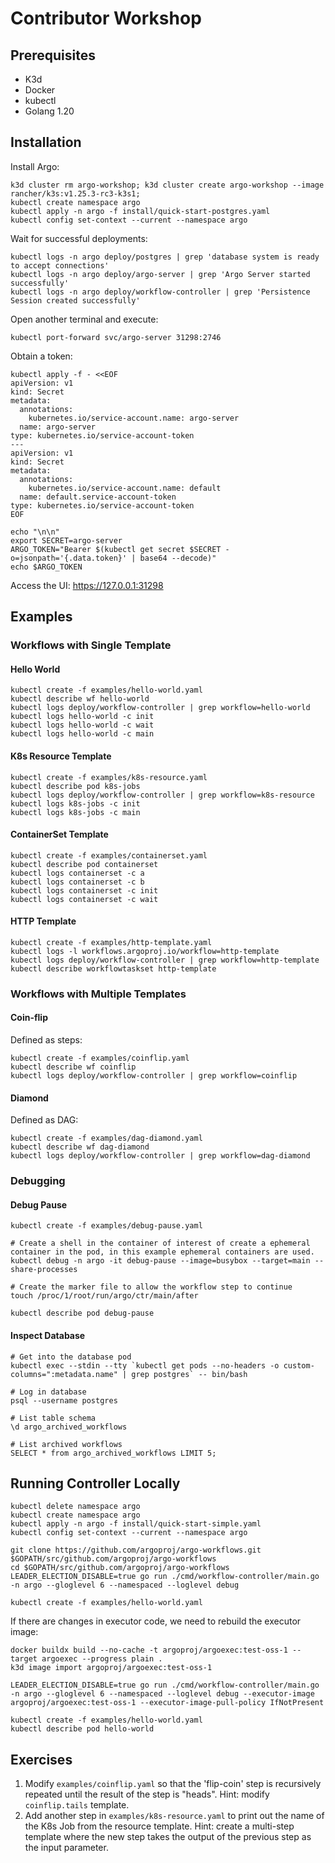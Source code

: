 # Contributor Workshop

## Prerequisites

* K3d
* Docker
* kubectl
* Golang 1.20


## Installation

Install Argo:

```
k3d cluster rm argo-workshop; k3d cluster create argo-workshop --image rancher/k3s:v1.25.3-rc3-k3s1;
kubectl create namespace argo
kubectl apply -n argo -f install/quick-start-postgres.yaml
kubectl config set-context --current --namespace argo
```

Wait for successful deployments:
```
kubectl logs -n argo deploy/postgres | grep 'database system is ready to accept connections'
kubectl logs -n argo deploy/argo-server | grep 'Argo Server started successfully'
kubectl logs -n argo deploy/workflow-controller | grep 'Persistence Session created successfully'
```

Open another terminal and execute:
```
kubectl port-forward svc/argo-server 31298:2746
```

Obtain a token:
```
kubectl apply -f - <<EOF
apiVersion: v1
kind: Secret
metadata:
  annotations:
    kubernetes.io/service-account.name: argo-server
  name: argo-server
type: kubernetes.io/service-account-token
---
apiVersion: v1
kind: Secret
metadata:
  annotations:
    kubernetes.io/service-account.name: default
  name: default.service-account-token
type: kubernetes.io/service-account-token
EOF

echo "\n\n"
export SECRET=argo-server
ARGO_TOKEN="Bearer $(kubectl get secret $SECRET -o=jsonpath='{.data.token}' | base64 --decode)"
echo $ARGO_TOKEN
```

Access the UI: https://127.0.0.1:31298

## Examples

### Workflows with Single Template

#### Hello World

```
kubectl create -f examples/hello-world.yaml
kubectl describe wf hello-world
kubectl logs deploy/workflow-controller | grep workflow=hello-world
kubectl logs hello-world -c init
kubectl logs hello-world -c wait
kubectl logs hello-world -c main
```

#### K8s Resource Template

```
kubectl create -f examples/k8s-resource.yaml
kubectl describe pod k8s-jobs
kubectl logs deploy/workflow-controller | grep workflow=k8s-resource
kubectl logs k8s-jobs -c init
kubectl logs k8s-jobs -c main
```

#### ContainerSet Template

```
kubectl create -f examples/containerset.yaml
kubectl describe pod containerset
kubectl logs containerset -c a
kubectl logs containerset -c b
kubectl logs containerset -c init
kubectl logs containerset -c wait
```

#### HTTP Template

```
kubectl create -f examples/http-template.yaml
kubectl logs -l workflows.argoproj.io/workflow=http-template
kubectl logs deploy/workflow-controller | grep workflow=http-template
kubectl describe workflowtaskset http-template
```

### Workflows with Multiple Templates

#### Coin-flip

Defined as steps:

```
kubectl create -f examples/coinflip.yaml
kubectl describe wf coinflip
kubectl logs deploy/workflow-controller | grep workflow=coinflip
```

#### Diamond

Defined as DAG:

```
kubectl create -f examples/dag-diamond.yaml
kubectl describe wf dag-diamond
kubectl logs deploy/workflow-controller | grep workflow=dag-diamond
```

### Debugging

#### Debug Pause

```
kubectl create -f examples/debug-pause.yaml

# Create a shell in the container of interest of create a ephemeral container in the pod, in this example ephemeral containers are used.
kubectl debug -n argo -it debug-pause --image=busybox --target=main --share-processes

# Create the marker file to allow the workflow step to continue
touch /proc/1/root/run/argo/ctr/main/after

kubectl describe pod debug-pause
```


#### Inspect Database

```
# Get into the database pod
kubectl exec --stdin --tty `kubectl get pods --no-headers -o custom-columns=":metadata.name" | grep postgres` -- bin/bash

# Log in database
psql --username postgres

# List table schema
\d argo_archived_workflows

# List archived workflows
SELECT * from argo_archived_workflows LIMIT 5;
```

## Running Controller Locally

```
kubectl delete namespace argo
kubectl create namespace argo
kubectl apply -n argo -f install/quick-start-simple.yaml
kubectl config set-context --current --namespace argo

git clone https://github.com/argoproj/argo-workflows.git $GOPATH/src/github.com/argoproj/argo-workflows
cd $GOPATH/src/github.com/argoproj/argo-workflows
LEADER_ELECTION_DISABLE=true go run ./cmd/workflow-controller/main.go -n argo --gloglevel 6 --namespaced --loglevel debug

kubectl create -f examples/hello-world.yaml
```

If there are changes in executor code, we need to rebuild the executor image:

```
docker buildx build --no-cache -t argoproj/argoexec:test-oss-1 --target argoexec --progress plain .
k3d image import argoproj/argoexec:test-oss-1

LEADER_ELECTION_DISABLE=true go run ./cmd/workflow-controller/main.go -n argo --gloglevel 6 --namespaced --loglevel debug --executor-image argoproj/argoexec:test-oss-1 --executor-image-pull-policy IfNotPresent

kubectl create -f examples/hello-world.yaml
kubectl describe pod hello-world
```

## Exercises

1. Modify `examples/coinflip.yaml` so that the 'flip-coin' step is recursively repeated until the result of the step is "heads". Hint: modify `coinflip.tails` template.
2. Add another step in `examples/k8s-resource.yaml` to print out the name of the K8s Job from the resource template. Hint: create a multi-step template where the new step takes the output of the previous step as the input parameter.
